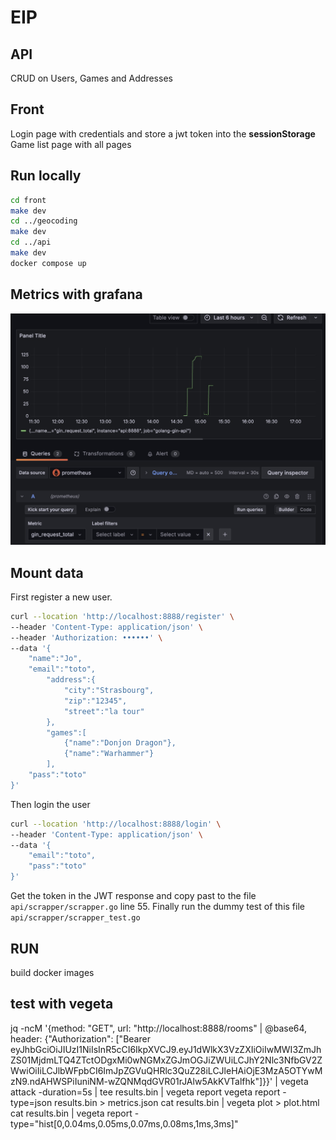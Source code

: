 # EIP

## API
CRUD on Users, Games and Addresses

## Front
Login page with credentials and store a jwt token into the **sessionStorage**
Game list page with all pages

## Run locally

```sh
cd front 
make dev
cd ../geocoding
make dev
cd ../api
make dev
docker compose up
```




## Metrics with grafana
![dashboard](doc/grafana-dashboard.jpg)


## Mount data

First register a new user.
```sh
curl --location 'http://localhost:8888/register' \
--header 'Content-Type: application/json' \
--header 'Authorization: ••••••' \
--data '{
    "name":"Jo",
    "email":"toto",
		"address":{
			"city":"Strasbourg",
            "zip":"12345",
            "street":"la tour"
		},
		"games":[
			{"name":"Donjon Dragon"},
			{"name":"Warhammer"}
		],
    "pass":"toto"
}'
```

Then login the user
```sh
curl --location 'http://localhost:8888/login' \
--header 'Content-Type: application/json' \
--data '{
    "email":"toto",
    "pass":"toto"
}'
```
Get the token in the JWT response and copy past to the file `api/scrapper/scrapper.go` line 55.
Finally run the dummy test of this file `api/scrapper/scrapper_test.go`



## RUN

build docker images


## test with vegeta
jq -ncM '{method: "GET", url: "http://localhost:8888/rooms" | @base64, header: {"Authorization": ["Bearer eyJhbGciOiJIUzI1NiIsInR5cCI6IkpXVCJ9.eyJ1dWlkX3VzZXIiOiIwMWI3ZmJhZS01MjdmLTQ4ZTctODgxMi0wNGMxZGJmOGJiZWUiLCJhY2Nlc3NfbGV2ZWwiOiIiLCJlbWFpbCI6ImJpZGVuQHRlc3QuZ28iLCJleHAiOjE3MzA5OTYwMzN9.ndAHWSPiIuniNM-wZQNMqdGVR01rJAlw5AkKVTalfhk"]}}'  | vegeta attack -duration=5s | tee results.bin | vegeta report  vegeta report -type=json results.bin > metrics.json
  cat results.bin | vegeta plot > plot.html
  cat results.bin | vegeta report -type="hist[0,0.04ms,0.05ms,0.07ms,0.08ms,1ms,3ms]"